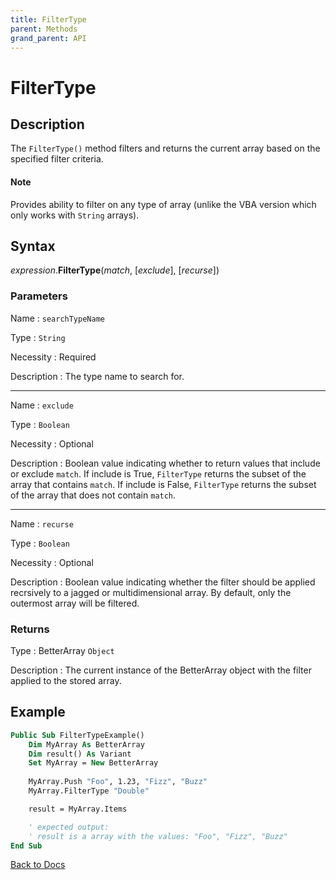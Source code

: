 ```yaml
---
title: FilterType
parent: Methods
grand_parent: API
---
```



# FilterType

## Description
The `FilterType()` method filters and returns the current array based on the specified filter criteria. 

#### Note
Provides ability to filter on any type of array (unlike the VBA version which only works with `String` arrays).

## Syntax

*expression*.**FilterType**(*match*, [*exclude*], [*recurse*])

### Parameters

Name 
: `searchTypeName`

Type
: `String`

Necessity
: Required

Description
: The type name to search for.

---

Name
: `exclude`

Type
: `Boolean`

Necessity
: Optional

Description
: Boolean value indicating whether to return values that include or exclude `match`. If include is True, `FilterType` returns the subset of the array that contains `match`. If include is False, `FilterType` returns the subset of the array that does not contain `match`.

---

Name 
: `recurse`

Type
: `Boolean`

Necessity
: Optional

Description
: Boolean value indicating whether the filter should be applied recrsively to a jagged or multidimensional array. By default, only the outermost array will be filtered.

### Returns

Type
: BetterArray `Object`

Description
: The current instance of the BetterArray object with the filter applied to the stored array. 

## Example

```vb
Public Sub FilterTypeExample()
    Dim MyArray As BetterArray
    Dim result() As Variant
    Set MyArray = New BetterArray
    
    MyArray.Push "Foo", 1.23, "Fizz", "Buzz"
    MyArray.FilterType "Double"

    result = MyArray.Items

    ' expected output:
    ' result is a array with the values: "Foo", "Fizz", "Buzz"
End Sub
```

[Back to Docs](https://senipah.github.io/VBA-Better-Array/)